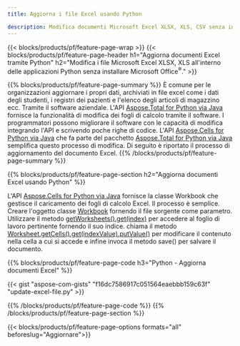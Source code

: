 ```yaml
---
title: Aggiorna i file Excel usando Python 

description: Modifica documenti Microsoft Excel XLSX, XLS, CSV senza installare Microsoft Office all'interno delle applicazioni Python
---
```


{{< blocks/products/pf/feature-page-wrap >}}
{{< blocks/products/pf/feature-page-header h1="Aggiorna documenti Excel tramite Python" h2="Modifica i file Microsoft Excel XLSX, XLS all'interno delle applicazioni Python senza installare Microsoft Office<sup>&reg;</sup>." >}}

{{% blocks/products/pf/feature-page-summary %}}
È comune per le organizzazioni aggiornare i propri dati, archiviati in file excel come i dati degli studenti, i registri dei pazienti e l'elenco degli articoli di magazzino ecc. Tramite il software aziendale. L'API [Aspose.Total for Python via Java](https://products.aspose.com/total/python-java/) fornisce la funzionalità di modifica dei fogli di calcolo tramite il software. I programmatori possono migliorare il software con le capacità di modifica integrando l'API e scrivendo poche righe di codice. L'API [Aspose.Cells for Python via Java](https://products.aspose.com/cells/python-java/) che fa parte del pacchetto [Aspose.Total for Python via Java](https://products.aspose.com/total/python-java/) semplifica questo processo di modifica. Di seguito è riportato il processo di aggiornamento del documento Excel.
{{% /blocks/products/pf/feature-page-summary  %}}

{{% blocks/products/pf/feature-page-section  h2="Aggiorna documenti Excel usando Python" %}}

L'API [Aspose.Cells for Python via Java](https://products.aspose.com/cells/python-java/) fornisce la classe Workbook che gestisce il caricamento dei fogli di calcolo Excel. Il processo è semplice. Creare l'oggetto classe [Workbook](https://reference.aspose.com/cells/python-java/asposecells.api/Workbook) fornendo il file sorgente come parametro. Utilizzare il metodo [getWorksheets().get(index)](https://reference.aspose.com/cells/python/asposecells.api/workbook#Worksheets) per accedere al foglio di lavoro pertinente fornendo il suo indice. chiama il metodo [Worksheet.getCells().get(indexValue).putValue()](https://reference.aspose.com/cells/python/asposecells.api/worksheet#Cells) per modificare il contenuto nella cella a cui si accede e infine invoca il metodo save() per salvare il documento.

{{% blocks/products/pf/feature-page-code h3="Python - Aggiorna documenti Excel" %}}

{{< gist "aspose-com-gists" "f16dc7586917c051564eaebbb159c63f" "update-excel-file.py" >}}

{{% /blocks/products/pf/feature-page-code  %}}
{{% /blocks/products/pf/feature-page-section %}}

{{< blocks/products/pf/feature-page-options formats="all" beforeslug="Aggiornare">}}